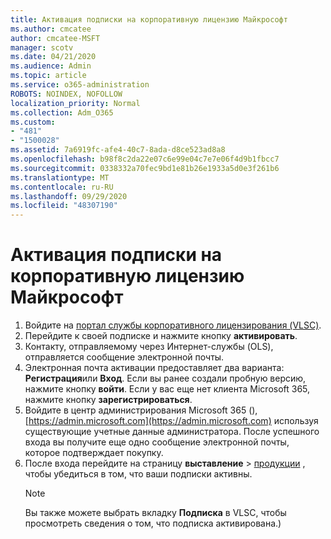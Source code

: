 ```yaml
---
title: Активация подписки на корпоративную лицензию Майкрософт
ms.author: cmcatee
author: cmcatee-MSFT
manager: scotv
ms.date: 04/21/2020
ms.audience: Admin
ms.topic: article
ms.service: o365-administration
ROBOTS: NOINDEX, NOFOLLOW
localization_priority: Normal
ms.collection: Adm_O365
ms.custom:
- "481"
- "1500028"
ms.assetid: 7a6919fc-afe4-40c7-8ada-d8ce523ad8a8
ms.openlocfilehash: b98f8c2da22e07c6e99e04c7e7e06f4d9b1fbcc7
ms.sourcegitcommit: 0338332a70fec9bd1e81b26e1933a5d0e3f261b6
ms.translationtype: MT
ms.contentlocale: ru-RU
ms.lasthandoff: 09/29/2020
ms.locfileid: "48307190"
---
```

# <a name="activating-a-microsoft-volume-license-subscription"></a>Активация подписки на корпоративную лицензию Майкрософт

1. Войдите на [портал службы корпоративного лицензирования (VLSC)](https://go.microsoft.com/fwlink/p/?LinkId=329762).
2. Перейдите к своей подписке и нажмите кнопку **активировать**.
3. Контакту, отправляемому через Интернет-службы (OLS), отправляется сообщение электронной почты.
4. Электронная почта активации предоставляет два варианта: **Регистрация**или **Вход**. Если вы ранее создали пробную версию, нажмите кнопку **войти**. Если у вас еще нет клиента Microsoft 365, нажмите кнопку **зарегистрироваться**.
5. Войдите в центр администрирования Microsoft 365 (), [https://admin.microsoft.com](https://admin.microsoft.com) используя существующие учетные данные администратора. После успешного входа вы получите еще одно сообщение электронной почты, которое подтверждает покупку.
6. После входа перейдите на страницу **выставление** \> [продукции](https://go.microsoft.com/fwlink/p/?linkid=842054) , чтобы убедиться в том, что ваши подписки активны. 
    > [!NOTE]
    > Вы также можете выбрать вкладку **Подписка** в VLSC, чтобы просмотреть сведения о том, что подписка активирована.)
